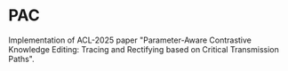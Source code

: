 # PAC
Implementation of ACL-2025 paper "Parameter-Aware Contrastive Knowledge Editing: Tracing and Rectifying based on Critical Transmission Paths".
